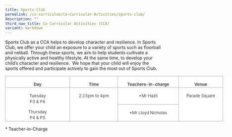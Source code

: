 ```yaml
---
title: Sports Club
permalink: /co-curriculum/Co-Curricular-Activities/sports-club/
description: ""
third_nav_title: Co Curricular Activities (CCA)
variant: markdown
---
```

Sports Club as a CCA helps to develop character and resilience. In Sports Club, we offer your child an exposure to a variety of sports such as floorball and netball.&nbsp;Through these sports, we aim to help students cultivate a physically active and healthy lifestyle. At the same time, to develop your child’s character and resilience.&nbsp; We hope that your child will enjoy the sports offered and participate actively to gain the most out of Sports Club.

<table class="MsoNormalTable" border="1" cellspacing="0" cellpadding="0" width="803" style="width:602.0pt;background:white;border-collapse:collapse;border:none;
 mso-border-alt:solid #AAAAAA .75pt;mso-yfti-tbllook:1184;mso-padding-alt:0in 0in 0in 0in"><tbody><tr style="mso-yfti-irow:0;mso-yfti-firstrow:yes;height:16.0pt"><td width="203" valign="top" style="width:152.25pt;border:solid #AAAAAA 1.0pt;
  mso-border-alt:solid #AAAAAA .75pt;padding:1.5pt 1.5pt 1.5pt 1.5pt;
  height:16.0pt"><p class="MsoNormal" align="center" style="margin-bottom:0in;text-align:center;
  line-height:normal"><b><span style="font-size:10.0pt;mso-fareast-font-family:
  &quot;DengXian Light&quot;;mso-fareast-theme-font:major-fareast;mso-bidi-font-family:
  Calibri;mso-bidi-theme-font:minor-latin;color:#454545;mso-font-kerning:0pt;
  mso-ligatures:none">Day</span></b><span style="font-size:12.0pt;mso-fareast-font-family:
  &quot;DengXian Light&quot;;mso-fareast-theme-font:major-fareast;mso-bidi-font-family:
  Calibri;mso-bidi-theme-font:minor-latin;color:#454545;mso-font-kerning:0pt;
  mso-ligatures:none"></span></p></td><td width="150" valign="top" style="width:112.5pt;border:solid #AAAAAA 1.0pt;
  border-left:none;mso-border-left-alt:solid #AAAAAA .75pt;mso-border-alt:solid #AAAAAA .75pt;
  padding:1.5pt 1.5pt 1.5pt 1.5pt;height:16.0pt"><p class="MsoNormal" align="center" style="margin-bottom:0in;text-align:center;
  line-height:normal"><b><span style="font-size:10.0pt;mso-fareast-font-family:
  &quot;DengXian Light&quot;;mso-fareast-theme-font:major-fareast;mso-bidi-font-family:
  Calibri;mso-bidi-theme-font:minor-latin;color:#454545;mso-font-kerning:0pt;
  mso-ligatures:none">Time</span></b><span style="font-size:12.0pt;mso-fareast-font-family:
  &quot;DengXian Light&quot;;mso-fareast-theme-font:major-fareast;mso-bidi-font-family:
  Calibri;mso-bidi-theme-font:minor-latin;color:#454545;mso-font-kerning:0pt;
  mso-ligatures:none"></span></p></td><td width="191" valign="top" style="width:143.25pt;border:solid #AAAAAA 1.0pt;
  border-left:none;mso-border-left-alt:solid #AAAAAA .75pt;mso-border-alt:solid #AAAAAA .75pt;
  padding:1.5pt 1.5pt 1.5pt 1.5pt;height:16.0pt"><p class="MsoNormal" align="center" style="margin-bottom:0in;text-align:center;
  line-height:normal"><b><span style="font-size:10.0pt;mso-fareast-font-family:
  &quot;DengXian Light&quot;;mso-fareast-theme-font:major-fareast;mso-bidi-font-family:
  Calibri;mso-bidi-theme-font:minor-latin;color:#454545;mso-font-kerning:0pt;
  mso-ligatures:none">Teachers-in-charge</span></b><span style="font-size:12.0pt;
  mso-fareast-font-family:&quot;DengXian Light&quot;;mso-fareast-theme-font:major-fareast;
  mso-bidi-font-family:Calibri;mso-bidi-theme-font:minor-latin;color:#454545;
  mso-font-kerning:0pt;mso-ligatures:none"></span></p></td><td width="138" valign="top" style="width:103.5pt;border:solid #AAAAAA 1.0pt;
  border-left:none;mso-border-left-alt:solid #AAAAAA .75pt;mso-border-alt:solid #AAAAAA .75pt;
  padding:1.5pt 1.5pt 1.5pt 1.5pt;height:16.0pt"><p class="MsoNormal" align="center" style="margin-bottom:0in;text-align:center;
  line-height:normal"><b><span style="font-size:10.0pt;mso-fareast-font-family:
  &quot;DengXian Light&quot;;mso-fareast-theme-font:major-fareast;mso-bidi-font-family:
  Calibri;mso-bidi-theme-font:minor-latin;color:#454545;mso-font-kerning:0pt;
  mso-ligatures:none">Venue</span></b><span style="font-size:12.0pt;mso-fareast-font-family:
  &quot;DengXian Light&quot;;mso-fareast-theme-font:major-fareast;mso-bidi-font-family:
  Calibri;mso-bidi-theme-font:minor-latin;color:#454545;mso-font-kerning:0pt;
  mso-ligatures:none"></span></p></td></tr><tr style="mso-yfti-irow:1;height:10.0pt"><td width="203" rowspan="2" valign="top" style="width:152.25pt;border:solid #AAAAAA 1.0pt;
  border-top:none;mso-border-top-alt:solid #AAAAAA .75pt;mso-border-alt:solid #AAAAAA .75pt;
  padding:1.5pt 1.5pt 1.5pt 1.5pt;height:10.0pt"><p class="MsoNormal" align="center" style="margin-bottom:0in;text-align:center;
  line-height:normal"><span style="font-size:10.0pt;mso-fareast-font-family:
  &quot;DengXian Light&quot;;mso-fareast-theme-font:major-fareast;mso-bidi-font-family:
  Calibri;mso-bidi-theme-font:minor-latin;color:#454545;mso-font-kerning:0pt;
  mso-ligatures:none">Tuesday<br>P3 &amp; P6</span><span style="font-size:12.0pt;mso-fareast-font-family:
  &quot;DengXian Light&quot;;mso-fareast-theme-font:major-fareast;mso-bidi-font-family:
  Calibri;mso-bidi-theme-font:minor-latin;color:#454545;mso-font-kerning:0pt;
  mso-ligatures:none"><br></span></p><p class="MsoNormal" align="center" style="margin-bottom:0in;text-align:center;
  line-height:normal"><span style="font-size:10.0pt;mso-fareast-font-family:
  &quot;DengXian Light&quot;;mso-fareast-theme-font:major-fareast;mso-bidi-font-family:
  Calibri;mso-bidi-theme-font:minor-latin;color:#454545;mso-font-kerning:0pt;
  mso-ligatures:none">Thursday<br>P4 &amp; P5</span><span style="font-size:12.0pt;mso-fareast-font-family:
  &quot;DengXian Light&quot;;mso-fareast-theme-font:major-fareast;mso-bidi-font-family:
  Calibri;mso-bidi-theme-font:minor-latin;color:#454545;mso-font-kerning:0pt;
  mso-ligatures:none"><br></span></p></td><td width="150" rowspan="2" valign="top" style="width:112.5pt;border-top:none;
  border-left:none;border-bottom:solid #AAAAAA 1.0pt;border-right:solid #AAAAAA 1.0pt;
  mso-border-top-alt:solid #AAAAAA .75pt;mso-border-left-alt:solid #AAAAAA .75pt;
  mso-border-alt:solid #AAAAAA .75pt;padding:1.5pt 1.5pt 1.5pt 1.5pt;
  height:10.0pt"><p class="MsoNormal" align="center" style="margin-bottom:0in;text-align:center;
  line-height:normal"><span style="font-size:10.0pt;mso-fareast-font-family:
  &quot;DengXian Light&quot;;mso-fareast-theme-font:major-fareast;mso-bidi-font-family:
  Calibri;mso-bidi-theme-font:minor-latin;color:#454545;mso-font-kerning:0pt;
  mso-ligatures:none">2.15pm to 4pm</span><span style="font-size:12.0pt;
  mso-fareast-font-family:&quot;DengXian Light&quot;;mso-fareast-theme-font:major-fareast;
  mso-bidi-font-family:Calibri;mso-bidi-theme-font:minor-latin;color:#454545;
  mso-font-kerning:0pt;mso-ligatures:none"></span></p></td><td width="191" valign="top" style="width:143.25pt;border-top:none;border-left:
  none;border-bottom:solid #AAAAAA 1.0pt;border-right:solid #AAAAAA 1.0pt;
  mso-border-top-alt:solid #AAAAAA .75pt;mso-border-left-alt:solid #AAAAAA .75pt;
  mso-border-alt:solid #AAAAAA .75pt;padding:1.5pt 1.5pt 1.5pt 1.5pt;
  height:10.0pt"><p class="MsoNormal" align="center" style="margin-bottom:0in;text-align:center;
  line-height:normal"><span style="font-size:10.0pt;mso-fareast-font-family:
  &quot;DengXian Light&quot;;mso-fareast-theme-font:major-fareast;mso-bidi-font-family:
  Calibri;mso-bidi-theme-font:minor-latin;color:#454545;mso-font-kerning:0pt;
  mso-ligatures:none">*Mr Hazli</span><span style="font-size:12.0pt;mso-fareast-font-family:
  &quot;DengXian Light&quot;;mso-fareast-theme-font:major-fareast;mso-bidi-font-family:
  Calibri;mso-bidi-theme-font:minor-latin;color:#454545;mso-font-kerning:0pt;
  mso-ligatures:none"></span></p></td><td width="138" rowspan="2" valign="top" style="width:103.5pt;border-top:none;
  border-left:none;border-bottom:solid #AAAAAA 1.0pt;border-right:solid #AAAAAA 1.0pt;
  mso-border-top-alt:solid #AAAAAA .75pt;mso-border-left-alt:solid #AAAAAA .75pt;
  mso-border-alt:solid #AAAAAA .75pt;padding:1.5pt 1.5pt 1.5pt 1.5pt;
  height:10.0pt"><p class="MsoNormal" align="center" style="margin-bottom:0in;text-align:center;
  line-height:normal"><span style="font-size:10.0pt;mso-fareast-font-family:
  &quot;DengXian Light&quot;;mso-fareast-theme-font:major-fareast;mso-bidi-font-family:
  Calibri;mso-bidi-theme-font:minor-latin;color:#454545;mso-font-kerning:0pt;
  mso-ligatures:none">Parade Square</span><span style="font-size:12.0pt;
  mso-fareast-font-family:&quot;DengXian Light&quot;;mso-fareast-theme-font:major-fareast;
  mso-bidi-font-family:Calibri;mso-bidi-theme-font:minor-latin;color:#454545;
  mso-font-kerning:0pt;mso-ligatures:none"></span></p></td></tr><tr style="mso-yfti-irow:2;mso-yfti-lastrow:yes;height:10.0pt"><td width="191" valign="top" style="width:143.25pt;border-top:none;border-left:
  none;border-bottom:solid #AAAAAA 1.0pt;border-right:solid #AAAAAA 1.0pt;
  mso-border-top-alt:solid #AAAAAA .75pt;mso-border-left-alt:solid #AAAAAA .75pt;
  mso-border-alt:solid #AAAAAA .75pt;padding:1.5pt 1.5pt 1.5pt 1.5pt;
  height:10.0pt"><p class="MsoNormal" align="center" style="margin-bottom:0in;text-align:center;
  line-height:normal"><span style="font-size:10.0pt;mso-fareast-font-family:
  &quot;DengXian Light&quot;;mso-fareast-theme-font:major-fareast;mso-bidi-font-family:
  Calibri;mso-bidi-theme-font:minor-latin;color:#454545;mso-font-kerning:0pt;
  mso-ligatures:none">*Mr Lloyd Nicholas</span><span style="font-size:12.0pt;
  mso-fareast-font-family:&quot;DengXian Light&quot;;mso-fareast-theme-font:major-fareast;
  mso-bidi-font-family:Calibri;mso-bidi-theme-font:minor-latin;color:#454545;
  mso-font-kerning:0pt;mso-ligatures:none"></span></p></td></tr></tbody></table>

\* Teacher-in-Charge